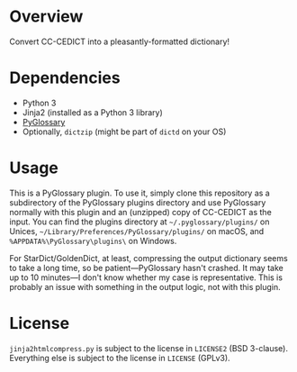 # Overview

Convert CC-CEDICT into a pleasantly-formatted dictionary!

# Dependencies

- Python 3
- Jinja2 (installed as a Python 3 library)
- [PyGlossary](https://github.com/ilius/pyglossary)
- Optionally, `dictzip` (might be part of `dictd` on your OS)

# Usage

This is a PyGlossary plugin. To use it, simply clone this repository as a
subdirectory of the PyGlossary plugins directory and use PyGlossary normally
with this plugin and an (unzipped) copy of CC-CEDICT as the input. You can find
the plugins directory at `~/.pyglossary/plugins/` on Unices,
`~/Library/Preferences/PyGlossary/plugins/` on macOS, and
`%APPDATA%\PyGlossary\plugins\` on Windows.

For StarDict/GoldenDict, at least, compressing the output dictionary seems to
take a long time, so be patient—PyGlossary hasn't crashed. It may take up to 10
minutes—I don't know whether my case is representative. This is probably an
issue with something in the output logic, not with this plugin.

# License

`jinja2htmlcompress.py` is subject to the license in `LICENSE2` (BSD 3-clause).
Everything else is subject to the license in `LICENSE` (GPLv3).

